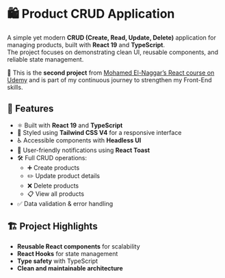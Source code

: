 # 🛍️ Product CRUD Application

A simple yet modern **CRUD (Create, Read, Update, Delete)** application for managing products, built with **React 19** and **TypeScript**.  
The project focuses on demonstrating clean UI, reusable components, and reliable state management.  

📌 This is the **second project** from [Mohamed El-Naggar’s React course on Udemy](https://www.udemy.com/course/pro-frontend-engineer-reactjs-typescript-redux-nextjs-api-tailwindcss/?couponCode=KEEPLEARNING) and is part of my continuous journey to strengthen my Front-End skills.

## 🚀 Features
- ⚛️ Built with **React 19** and **TypeScript**  
- 🎨 Styled using **Tailwind CSS V4** for a responsive interface  
- ♿ Accessible components with **Headless UI**  
- 🔔 User-friendly notifications using **React Toast**  
- 🛠️ Full CRUD operations:
  - ➕ Create products  
  - ✏️ Update product details  
  - ❌ Delete products  
  - 📋 View all products  
- ✅ Data validation & error handling  

## 🏗️ Project Highlights
- **Reusable React components** for scalability  
- **React Hooks** for state management  
- **Type safety** with TypeScript  
- **Clean and maintainable architecture**
